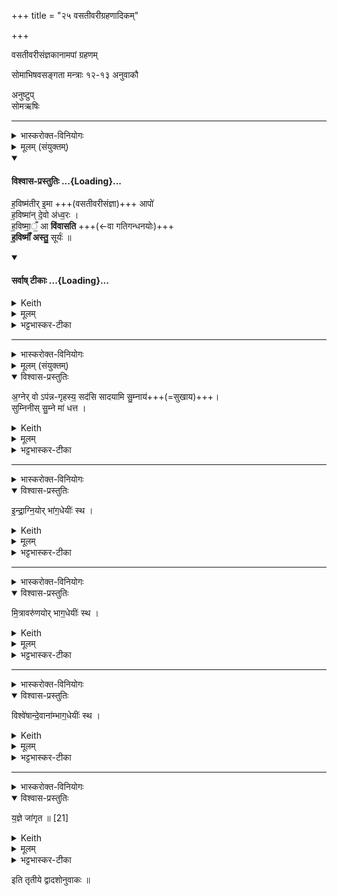 +++
title = "२५ वसतीवरीग्रहणादिकम्"

+++
<div class="js_include" url="/vedAH_yajuH/taittirIyam/sArasvata-vibhAgaH/saMhitA/sarva-prastutiH/1/3_agniShToma-pashv-Adi/12_vasatIvarIgrahaNAdikam"  newLevelForH1="1" includeTitle="true">

वसतीवरीसंज्ञकानामपां ग्रहणम्  

सोमाभिषवसङ्गता मन्त्राः १२-१३ अनुवाकौ

अनुष्टुप्  
सोमऋषिः


_______
<details><summary>भास्करोक्त-विनियोगः</summary>

1वसतीवरीर्गृह्णाति - हविष्मतीरिति चतुष्पदया ॥
</details>
<details><summary>मूलम् (संयुक्तम्)</summary>

ह॒विष्म॑तीरि॒मा आपो॑ ह॒विष्मा॑न्दे॒वो अ॑ध्व॒रो ह॒विष्मा॒ँ॒ आ वि॑वासति ह॒विष्माँ॑ अस्तु॒ सूर्यः॑ ॥ 
</details>
<div class="js_include" newlevelforh1="4" title="विश्वास-प्रस्तुतिः" unfilled url="/vedAH_yajuH/taittirIyam/sArasvata-vibhAgaH/saMhitA/Rk/vishvAsa-prastutiH/1/3_agniShToma-pashv-Adi/12_vasatIvarIgrahaNAdikam/02_haviShmatIr_imA.md">
<details open><summary><h4>विश्वास-प्रस्तुतिः ...{Loading}...</h4></summary>

ह॒विष्म॑तीर् इ॒मा +++(वसतीवरीसंज्ञा)+++ आपो॑  
ह॒विष्मा॑न् दे॒वो अ॑ध्व॒रः ।   
ह॒विष्मा॒ँ॒ आ **वि॑वासति** +++(←वा गतिगन्धनयोः)+++   
**ह॒विष्माँ॑ अस्तु॒** सूर्यः॑ ॥
</details>
</div>
<div class="js_include" newlevelforh1="4" title="सर्वाष् टीकाः" unfilled url="/vedAH_yajuH/taittirIyam/sArasvata-vibhAgaH/saMhitA/Rk/sarvASh_TIkAH/1/3_agniShToma-pashv-Adi/12_vasatIvarIgrahaNAdikam/02_haviShmatIr_imA.md">
<details open><summary><h4>सर्वाष् टीकाः ...{Loading}...</h4></summary>
<details><summary>Keith</summary>

These waters are rich in oblation,  
Rich in oblation is the divine sacrifice,  
Rich in oblation he seeks to win (the gods?),  
Rich in oblation be the sun.
</details>
<details><summary>मूलम्</summary>

ह॒विष्म॑तीरि॒मा आपो॑ ह॒विष्मा॑न्दे॒वो अ॑ध्व॒रः ।   
ह॒विष्मा॒ँ॒ आ वि॑वासति ह॒विष्माँ॑ अस्तु॒ सूर्यः॑ ॥
</details>
<details><summary>भट्टभास्कर-टीका</summary>

1वसतीवरीर्गृह्णाति - हविष्मतीरिति चतुष्पदया ॥ 'अनुष्टुभा गृह्णाति' इत्यादि ब्राह्मणम् । 

**इमा** वसतीवरीसंज्ञा आप **हविष्मतीः** हविष्मत्यः हविषा सोमेन संस्कार्येण तद्वत्यः सोमसंस्कारकारका इत्यर्थः । 'वा छन्दसि' इति पूर्वसवर्णदीर्धत्वम् । एताभिश्च सोमम् अनुप्रविश्य स्वयम् अपि हविष्ट्वम् आपन्नाभिर् **हविष्मान् अस्तु** । **देवो** देवनादिगुणो **ऽध्वरो** यागः, हिंसक-रहितत्वात् । 'नञ्सुभ्याम्' इत्युत्तरपदान्तोदात्तत्वम् । यद्वा - यागेनाराध्यो देवस्सर्वविजयी हविष्मानस्तु । 'अनुदात्ते च कुधपरे' इति संहितायां देवो इति प्रकृत्या भवति ।   

ततश् चानेनैव प्रकारेण यजमानोपि **हविष्मान्** सन् **आविवासति** आविवासतु परिचरतु **देवान्** । 'आतोऽटि नित्यम्' इति संहितायां नकारस्य रुत्वम्, 'अत्रानुनासिकः पूर्वस्य तु वा', 'अनुनासिकात्परोनुस्वारः' ।  

तदर्थम् एताभिर्गृह्यमाणाभिः हविष्मान्भगवान् सूर्योस्तु । एतासां हविष्ट्वसम्पादनाय यावद्ग्रहणमस्तं नेयादित्यर्थः । 'यस्यागृहीता अभि निम्रोचेत्' इत्यादि ब्राह्मणम् । पूर्ववत्संहितायां रुत्वम् । 'देवा वै यज्ञमाग्नीध्रे व्यभजन्त ततो यदत्यशिष्यत' इत्यादि ब्राह्मणं समस्तोनुवाकः ॥
</details>
</details>
</div>




_______
<details><summary>भास्करोक्त-विनियोगः</summary>

2ता जघनेन शालामुखीयं वेद्यां संसृष्टास् सादयति - अग्नेर्व इति ॥
</details>
<details><summary>मूलम् (संयुक्तम्)</summary>

अ॒ग्नेर्वोऽप॑न्नगृहस्य॒ सद॑सि सादयामि सु॒म्नाय॑ सुम्निनीस्सु॒म्ने मा॑ धत्त 
</details>
<details open><summary>विश्वास-प्रस्तुतिः</summary>

अ॒ग्नेर् वो ऽप॑न्न-गृहस्य॒ सद॑सि सादयामि सु॒म्नाय॑+++(=सुखाय)+++।  
सुम्निनीस् सु॒म्ने मा॑ धत्त ।
</details>
<details><summary>Keith</summary>

In the seat of Agni whose home is abiding I set you down, kindly for kindness, accord to me kindness.
</details>
<details><summary>मूलम्</summary>

अ॒ग्नेर्वोऽप॑न्नगृहस्य॒ सद॑सि सादयामि सु॒म्नाय॑।  
सुम्निनीस्सु॒म्ने मा॑ धत्त ।
</details>
<details><summary>भट्टभास्कर-टीका</summary>

2ता जघनेन शालामुखीयं वेद्यां संसृष्टास्सादयति - अग्नेर्व इति ॥

**अपन्नगृहस्य** अविपन्नगृहस्य नित्यगृहस्य च सदसि तदधिष्ठिते तत्-समीप-स्थाने युष्मान् **सुम्नाय** सुखार्थं सादयामि यजमानस्य सुखं स्यादिति ।

हे **सुम्निनीः** सुम्निन्यः सर्वदा सुख-हेतु-भूताः । पूर्ववत् पूर्वसवर्णदीर्घत्वम् +++('वा छन्दसि [जसि इचि]' (पा.सू. 6.1.106))+++ । माम् अध्वर्युम् अपि **सुम्ने धत्त** स्थापयत ।  
'अस्मै वै लोकाय गार्हपत्य अधीयते' इत्यादि ब्राह्मणम् ॥
</details>

_______
<details><summary>भास्करोक्त-विनियोगः</summary>

3ता आदाय दक्षिणया द्वारोपनिर्हृत्य सव्ये ऽंसे निधाय दक्षिणेन परीत्य दक्षिणतो यूपेन संस्पृष्टास् सादयति - इन्द्राग्नियोरिति ॥ 
</details>
<details open><summary>विश्वास-प्रस्तुतिः</summary>

इ॒न्द्रा॒ग्नि॒योर् भा॑ग॒धेयीः॑ स्थ ।
</details>
<details><summary>Keith</summary>

Ye are the share of Indra and Agni; 
</details>
<details><summary>मूलम्</summary>

इ॒न्द्रा॒ग्नि॒योर्भा॑ग॒धेयीः॑ स्थ ।
</details>
<details><summary>भट्टभास्कर-टीका</summary>

3ता आदाय दक्षिणया द्वारोपनिर्हृत्य सव्ये ऽंसे निधाय दक्षिणेन परीत्य दक्षिणतो यूपेन संस्पृष्टास् सादयति - इन्द्राग्नियोरिति ॥ 

इन्द्राग्न्योर्भागधेयीः भागभूता यूयं स्थ । 'भागरूपनामभ्यो धेयः' इति स्वार्थे धेयप्रत्ययः । 'केवलमामकभागधेय' इत्यादिना ङीप् । इन्द्राग्निशब्दस्य 'देवताद्वन्द्वे च' इति पूर्वोत्तरपदयोर्युगपत्प्रकृतिस्वरत्वे 'नोत्तरपदेनुदात्तादौ' इति प्रतिषिद्धे समासान्तोदात्तत्वमेव, तत्र 'उदात्तयणः' इति विभक्तेरुदात्तत्वम् । 'सर्वतः परिहरति रक्षसामपहत्यै' `इति ब्राह्मणम् ॥
</details>

_______
<details><summary>भास्करोक्त-विनियोगः</summary>

4दक्षिणेंसे निधाय एतेनैव यथोक्तमेत्य जघनेन गार्हपत्यं पूर्ववत्सादयति - मित्रावरुणयोर्भागधेयीस्स्थेति ॥ 
</details>
<details open><summary>विश्वास-प्रस्तुतिः</summary>

मि॒त्रावरु॑णयोर् भाग॒धेयीः॑ स्थ ।
</details>
<details><summary>Keith</summary>

ye are the share of Mitra and Varuna; 
</details>
<details><summary>मूलम्</summary>

मि॒त्रावरु॑णयोर्भाग॒धेयीः॑ स्थ ।
</details>
<details><summary>भट्टभास्कर-टीका</summary>

4दक्षिणेंसे निधाय एतेनैव यथोक्तमेत्य जघनेन गार्हपत्यं पूर्ववत्सादयति - मित्रावरुणयोर्भागधेयीस्स्थेति ॥ सुबोधम् । 'मित्रावरुणौ वा अपां नेतारौ' `इति ब्राह्मणम् ।'देयताद्वन्द्वे च' इति पूवोत्तरपदयोः प्रकृतिस्वरत्वम् ॥
</details>

_______
<details><summary>भास्करोक्त-विनियोगः</summary>

5पूर्वया द्वारोपनिर्हृत्य दक्षिणे अंसे निधायोत्तरतः परीत्य  
उत्तरतो यूपेन संसृष्टास्सादयति - विश्वेशां देवानां भागधेयीस्स्थेति ॥
</details>
<details open><summary>विश्वास-प्रस्तुतिः</summary>

विश्वे॑षान्दे॒वाना॑म्भाग॒धेयीः॑ स्थ ।
</details>
<details><summary>Keith</summary>

ye are the share of the all-gods.
</details>
<details><summary>मूलम्</summary>

विश्वे॑षान्दे॒वाना॑म्भाग॒धेयीः॑ स्थ ।
</details>
<details><summary>भट्टभास्कर-टीका</summary>

5पूर्वया द्वारोपनिर्हृत्य दक्षिणे अंसे निधायोत्तरतः परीत्य  
उत्तरतो यूपेन संसृष्टास्सादयति - विश्वेशां देवानां भागधेयीस्स्थेति ॥ गतम् ॥
</details>

_______
<details><summary>भास्करोक्त-विनियोगः</summary>

6सव्येंसे निधायैतेनैव यथेतम् एत्य  
जघनेनैवाग्नीध्रियं धिष्ण्यं संसृष्टास् सादयति - यज्ञे जागृतेति ॥  

</details>
<details open><summary>विश्वास-प्रस्तुतिः</summary>

य॒ज्ञे जा॑गृत ॥ [21]
</details>
<details><summary>Keith</summary>

Be watchful over the sacrifice.
</details>
<details><summary>मूलम्</summary>

य॒ज्ञे जा॑गृत ॥ [21]
</details>
<details><summary>भट्टभास्कर-टीका</summary>

6सव्येंसे निधायैतेनैव यथेतम् एत्य  
जघनेनैवाग्नीध्रियं धिष्ण्यं संसृष्टास् सादयति - यज्ञे जागृतेति ॥  

हे वसतीवर्यः, यज्ञेस्मिन्जागृत यज्ञार्थमप्रमत्ता भवत । 'आग्नीध्र उपवासयत्येतद्वै यज्ञस्यापराजितम्' इत्यादि ब्राह्मणम् 'आ तृतीयसवनात्परि शेरे यज्ञस्य सन्तत्यै' इत्यन्तम् ॥
</details>

इति तृतीये द्वादशोनुवाकः ॥  

</div>